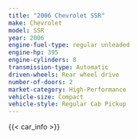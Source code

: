 ```yaml
---
title: "2006 Chevrolet SSR"
make: Chevrolet
model: SSR
year: 2006
engine-fuel-type: regular unleaded
engine-hp: 395
engine-cylinders: 8
transmission-type: Automatic
driven-wheels: Rear wheel drive
number-of-doors: 2
market-category: High-Performance
vehicle-size: Compact
vehicle-style: Regular Cab Pickup
---
```


{{< car_info >}}
